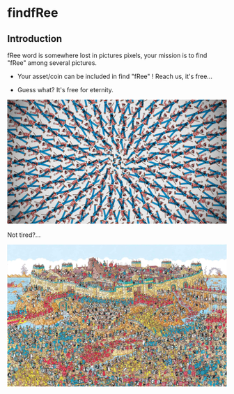 # findfRee

## Introduction

fRee word is somewhere lost in pictures pixels, your mission is to find "fRee" among several pictures.

* Your asset/coin can be included in find "fRee" ! Reach us, it's free...

* Guess what? It's free for eternity.


![](/findfree1.jpg)

Not tired?...

![](/findfree2.jpg)


